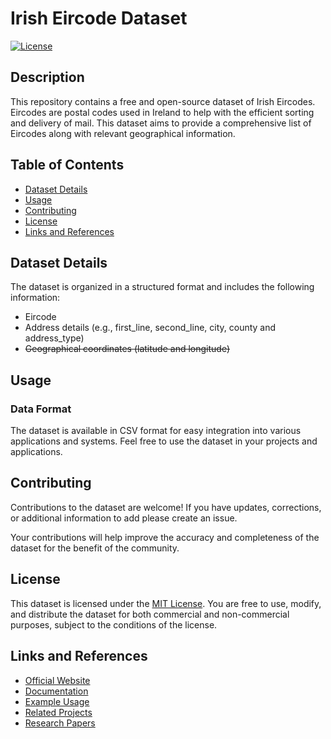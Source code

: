 # Irish Eircode Dataset

[![License](https://img.shields.io/badge/License-MIT-blue.svg)](https://opensource.org/licenses/MIT)

## Description

This repository contains a free and open-source dataset of Irish Eircodes. Eircodes are postal codes used in Ireland to help with the efficient sorting and delivery of mail. This dataset aims to provide a comprehensive list of Eircodes along with relevant geographical information.

## Table of Contents

- [Dataset Details](#dataset-details)
- [Usage](#usage)
- [Contributing](#contributing)
- [License](#license)
- [Links and References](#links-and-references)

## Dataset Details

The dataset is organized in a structured format and includes the following information:

- Eircode
- Address details (e.g., first_line, second_line, city, county and address_type)
- ~~Geographical coordinates (latitude and longitude)~~

## Usage

### Data Format

The dataset is available in CSV format for easy integration into various applications and systems. Feel free to use the dataset in your projects and applications.

## Contributing

Contributions to the dataset are welcome! If you have updates, corrections, or additional information to add please create an issue.

Your contributions will help improve the accuracy and completeness of the dataset for the benefit of the community.

## License

This dataset is licensed under the [MIT License](LICENSE). You are free to use, modify, and distribute the dataset for both commercial and non-commercial purposes, subject to the conditions of the license.

## Links and References

- [Official Website](https://www.yourwebsite.com)
- [Documentation](https://docs.yourwebsite.com)
- [Example Usage](https://www.example.com)
- [Related Projects](https://github.com/related-projects)
- [Research Papers](https://scholar.google.com)
